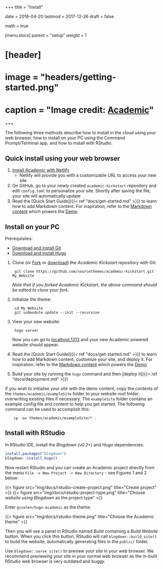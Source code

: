 +++
title = "Install"

date = 2016-04-20
lastmod = 2017-12-26
draft = false

math = true

[menu.docs]
  parent = "setup"
  weight = 1

# [header]
# image = "headers/getting-started.png"
# caption = "Image credit: [**Academic**](https://github.com/gcushen/hugo-academic/)"
+++

The following three methods describe how to install in the cloud using your web browser, how to install on your PC using the Command Prompt/Terminal app, and how to install with RStudio.

## Quick install using your web browser

1. [Install Academic with Netlify](https://app.netlify.com/start/deploy?repository=https://github.com/sourcethemes/academic-kickstart)
    * Netlify will provide you with a customizable URL to access your new site
2. On GitHub, go to your newly created `academic-kickstart` repository and edit `config.toml` to personalize your site. Shortly after saving the file, your site will automatically update
3. Read the [Quick Start Guide]({{< ref "docs/get-started.md" >}}) to learn how to add Markdown content. For inspiration, refer to the [Markdown content](https://github.com/gcushen/hugo-academic/tree/master/exampleSite) which powers the [Demo](https://themes.gohugo.io/theme/academic/)

## Install on your PC

Prerequisites:

* [Download and install Git](https://git-scm.com/downloads)
* [Download and install Hugo](https://gohugo.io/getting-started/installing/#quick-install)

1. Clone (or [Fork](https://github.com/sourcethemes/academic-kickstart#fork-destination-box) or [download](https://github.com/sourcethemes/academic-kickstart/archive/master.zip)) the *Academic Kickstart* repository with Git:

        git clone https://github.com/sourcethemes/academic-kickstart.git My_Website
    
    *Note that if you forked Academic Kickstart, the above command should be edited to clone your fork.*

2. Initialize the theme:

        cd My_Website
        git submodule update --init --recursive

3. View your new website:
      
        hugo server

    Now you can go to [localhost:1313](http://localhost:1313) and your new Academic powered website should appear.
           
4. Read the [Quick Start Guide]({{< ref "docs/get-started.md" >}}) to learn how to add Markdown content, customize your site, and deploy it. For inspiration, refer to the [Markdown content](https://github.com/gcushen/hugo-academic/tree/master/exampleSite) which powers the [Demo](https://themes.gohugo.io/theme/academic/)

5. Build your site by running the `hugo` command and then [deploy it]({{< ref "docs/deployment.md" >}})

If you wish to initialise your site with the demo content, copy the contents of the `themes/academic/exampleSite` folder to your website root folder, overwriting existing files if necessary. The `exampleSite` folder contains an example config file and content to help you get started. The following command can be used to accomplish this:

        cp -av themes/academic/exampleSite/* .

## Install with RStudio

In RStudio IDE, install the *Blogdown (v0.2+)* and *Hugo* dependencies:

```r
install.packages("blogdown")
blogdown::install_hugo()
```

Now restart RStudio and you can create an Academic project directly from the menu `File -> New Project -> New Directory` - see Figures 1 and 2 below:

{{< figure src="img/docs/rstudio-create-project.png" title="Create project" >}}
{{< figure src="img/docs/rstudio-project-type.png" title="Choose *website using Blogdown* as the project type" >}}

Enter `gcushen/hugo-academic` as the theme:

{{< figure src="img/docs/rstudio-theme.png" title="Choose the Academic theme" >}}

Then you will see a panel in RStudio named *Build* containing a *Build Website* button. When you click this button, RStudio will call `blogdown::build_site()` to build the website, automatically generating files in the `public/` folder.

Use `blogdown::serve_site()` to preview your site in your web browser. We recommend previewing your site in your normal web browser as the in-built RStudio web browser is very outdated and buggy.
